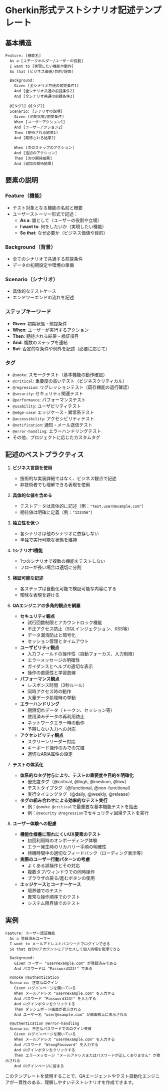 # Gherkin形式テストシナリオ記述テンプレート

## 基本構造

```gherkin
Feature: [機能名]
  As a [ステークホルダー/ユーザーの役割]
  I want to [実現したい機能や動作]
  So that [ビジネス価値/目的/理由]

  Background:
    Given [全シナリオ共通の前提条件1]
    And [全シナリオ共通の前提条件2]
    And [全シナリオ共通の前提条件3]

  @[タグ1] @[タグ2]
  Scenario: [シナリオの説明]
    Given [初期状態/前提条件]
    When [ユーザーアクション1]
    And [ユーザーアクション2]
    Then [期待される結果1]
    And [期待される結果2]
    
    When [次のステップのアクション]
    And [追加のアクション]
    Then [次の期待結果]
    And [追加の期待結果]
```

## 要素の説明

### Feature（機能）
- テスト対象となる機能の名前と概要
- ユーザーストーリー形式で記述：
  - **As a**: 誰として（ユーザーの役割や立場）
  - **I want to**: 何をしたいか（実現したい機能）
  - **So that**: なぜ必要か（ビジネス価値や目的）

### Background（背景）
- 全てのシナリオで共通する前提条件
- データの初期設定や環境の準備

### Scenario（シナリオ）
- 具体的なテストケース
- エンドツーエンドの流れを記述

### ステップキーワード
- **Given**: 初期状態・前提条件
- **When**: ユーザーが実行するアクション
- **Then**: 期待される結果・検証項目
- **And**: 複数のステップを連結
- **But**: 否定的な条件や例外を記述（必要に応じて）

### タグ
- `@smoke`: スモークテスト（基本機能の動作確認）
- `@critical`: 重要度の高いテスト（ビジネスクリティカル）
- `@regression`: リグレッションテスト（既存機能の退行確認）
- `@security`: セキュリティ関連テスト
- `@performance`: パフォーマンステスト
- `@usability`: ユーザビリティテスト
- `@edge-case`: エッジケース・異常系テスト
- `@accessibility`: アクセシビリティテスト
- `@notification`: 通知・メール送信テスト
- `@error-handling`: エラーハンドリングテスト
- その他、プロジェクトに応じたカスタムタグ

## 記述のベストプラクティス

1. **ビジネス言語を使用**
   - 技術的な実装詳細ではなく、ビジネス観点で記述
   - 非技術者でも理解できる表現を使用

2. **具体的な値を含める**
   - テストデータは具体的に記述（例：`"test.user@example.com"`）
   - 期待値は明確に定義（例：`"123456"`）

3. **独立性を保つ**
   - 各シナリオは他のシナリオに依存しない
   - 単独で実行可能な状態を維持

4. **1シナリオ1機能**
   - 1つのシナリオで複数の機能をテストしない
   - フローが長い場合は適切に分割

5. **検証可能な記述**
   - 各ステップは自動化可能で検証可能な内容にする
   - 曖昧な表現を避ける

6. **QAエンジニアの多角的観点を網羅**
   - **セキュリティ観点**
     - 試行回数制限とアカウントロック機能
     - 不正アクセス防止（SQLインジェクション、XSS等）
     - データ漏洩防止と暗号化
     - セッション管理とタイムアウト
   - **ユーザビリティ観点**
     - 入力フィールドの操作性（自動フォーカス、入力制限）
     - エラーメッセージの明確性
     - ガイダンスとヘルプの適切な表示
     - 操作の直感性と学習曲線
   - **パフォーマンス観点**
     - レスポンス時間（3秒ルール）
     - 同時アクセス時の動作
     - 大量データ処理時の挙動
   - **エラーハンドリング**
     - 期限切れデータ（トークン、セッション等）
     - 使用済みデータの再利用防止
     - ネットワークエラー時の動作
     - 予期しない入力への対応
   - **アクセシビリティ観点**
     - スクリーンリーダー対応
     - キーボード操作のみでの完結
     - 適切なARIA属性の設定

7. **テストの体系化**
   - **体系的なタグ付与により、テストの重要度や目的を明確化**
     - 優先度タグ（@critical, @high, @medium, @low）
     - テストタイプタグ（@functional, @non-functional）
     - 実行タイミングタグ（@daily, @weekly, @release）
   - **タグの組み合わせによる効率的なテスト実行**
     - 例：`@smoke @critical`で最重要な基本機能テストを抽出
     - 例：`@security @regression`でセキュリティ回帰テストを実行

8. **ユーザー体験への配慮**
   - **機能仕様書に現れにくいUX要素のテスト**
     - 初回利用時のオンボーディング体験
     - エラー発生時のリカバリー手順の明確性
     - 待機時間中の適切なフィードバック（ローディング表示等）
   - **実際のユーザー行動パターンの考慮**
     - よくある誤操作とその対応
     - 複数タブ/ウィンドウでの同時操作
     - ブラウザの戻る/進むボタンの使用
   - **エッジケースとコーナーケース**
     - 境界値でのテスト
     - 異常な操作順序でのテスト
     - システム限界値でのテスト

## 実例

```gherkin
Feature: ユーザー認証機能
  As a 登録済みユーザー
  I want to メールアドレスとパスワードでログインできる
  So that 自分のアカウントにアクセスして個人情報を管理できる

  Background:
    Given ユーザー "user@example.com" が登録済みである
    And パスワードは "Password123!" である

  @smoke @authentication
  Scenario: 正常なログイン
    Given ログインページを開いている
    When メールアドレス "user@example.com" を入力する
    And パスワード "Password123!" を入力する
    And ログインボタンをクリックする
    Then ダッシュボード画面が表示される
    And ユーザー名 "user@example.com" が画面右上に表示される

  @authentication @error-handling
  Scenario: 不正なパスワードでのログイン失敗
    Given ログインページを開いている
    When メールアドレス "user@example.com" を入力する
    And パスワード "WrongPassword" を入力する
    And ログインボタンをクリックする
    Then エラーメッセージ "メールアドレスまたはパスワードが正しくありません" が表示される
    And ログインページに留まる
```

このテンプレートを使用することで、QAエージェントやテスト自動化エンジニアが一貫性のある、理解しやすいテストシナリオを作成できます。